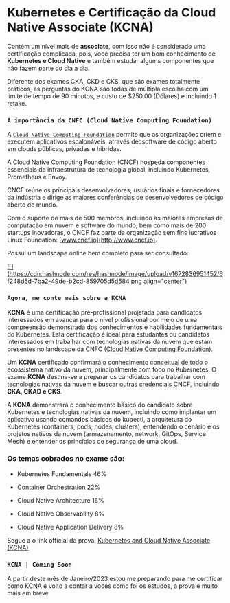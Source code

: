 # Kubernetes e Certificação da Cloud Native Associate (KCNA)

Contém um nível mais de **associate**, com isso não é considerado uma certificação complicada, pois, você precisa ter um bom conhecimento de **Kubernetes e Cloud Native** e também estudar algums componentes que não fazem parte do dia a dia.

Diferente dos exames CKA, CKD e CKS, que são exames totalmente práticos, as perguntas do KCNA são todas de múltipla escolha com um limite de tempo de 90 minutos, e custo de $250.00 (Dólares) e incluindo 1 retake.

### `A importância da CNFC (Cloud Native Computing Foundation)`

A [`Cloud Native Computing Foundation`](https://www.cncf.io/) permite que as organizações criem e executem aplicativos escalonáveis, através decsoftware de código aberto em clouds públicas, privadas e híbridas.

A Cloud Native Computing Foundation (CNCF) hospeda componentes essenciais da infraestrutura de tecnologia global, incluindo Kubernetes, Prometheus e Envoy.

CNCF reúne os principais desenvolvedores, usuários finais e fornecedores da indústria e dirige as maiores conferências de desenvolvedores de código aberto do mundo.

Com o suporte de mais de 500 membros, incluindo as maiores empresas de computação em nuvem e software do mundo, bem como mais de 200 startups inovadoras, o CNCF faz parte da organização sem fins lucrativos Linux Foundation: [www.cncf.io](http://www.cncf.io).

Possui um landscape online bem completo para ser consultado:

[![](https://cdn.hashnode.com/res/hashnode/image/upload/v1672836951452/6f248d5d-7ba2-49de-b2cd-859705d5d584.png align="center")](https://landscape.cncf.io/)

### `Agora, me conte mais sobre a KCNA`

**KCNA** é uma certificação pré-profissional projetada para candidatos interessados em avançar para o nível profissional por meio de uma compreensão demonstrada dos conhecimentos e habilidades fundamentais do Kubernetes. Esta certificação é ideal para estudantes ou candidatos interessados em trabalhar com tecnologias nativas da nuvem que estam presentes no landscape da CNFC ([Cloud Native Computing Foundation](https://www.cncf.io/)).

Um **KCNA** certificado confirmará o conhecimento conceitual de todo o ecossistema nativo da nuvem, principalmente com foco no Kubernetes. O exame **KCNA** destina-se a preparar os candidatos para trabalhar com tecnologias nativas da nuvem e buscar outras credenciais CNCF, incluindo **CKA, CKAD e CKS**.

A **KCNA** demonstrará o conhecimento básico do candidato sobre Kubernetes e tecnologias nativas da nuvem, incluindo como implantar um aplicativo usando comandos básicos do kubectl, a arquitetura do Kubernetes (containers, pods, nodes, clusters), entendendo o cenário e os projetos nativos da nuvem (armazenamento, network, GitOps, Service Mesh) e entender os princípios de segurança de uma cloud.

### **Os temas cobrados no exame são:**

* Kubernetes Fundamentals 46%
    
* Container Orchestration 22%
    
* Cloud Native Architecture 16%
    
* Cloud Native Observability 8%
    
* Cloud Native Application Delivery 8%
    

Segue a o link official da prova: [Kubernetes and Cloud Native Associate (KCNA)](https://training.linuxfoundation.org/certification/kubernetes-cloud-native-associate/)

### `KCNA | Coming Soon`

A partir deste mês de Janeiro/2023 estou me preparando para me certificar como KCNA e volto a contar a vocês como foi os estudos, a prova e muito mais em breve